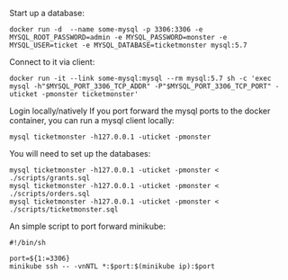 Start up a database:

```
docker run -d  --name some-mysql -p 3306:3306 -e MYSQL_ROOT_PASSWORD=admin -e MYSQL_PASSWORD=monster -e MYSQL_USER=ticket -e MYSQL_DATABASE=ticketmonster mysql:5.7
```

Connect to it via client:

```
docker run -it --link some-mysql:mysql --rm mysql:5.7 sh -c 'exec mysql -h"$MYSQL_PORT_3306_TCP_ADDR" -P"$MYSQL_PORT_3306_TCP_PORT" -uticket -pmonster ticketmonster'
```

  
Login locally/natively
If you port forward the mysql ports to the docker container, you can run a mysql client locally:


```
mysql ticketmonster -h127.0.0.1 -uticket -pmonster 
```

You will need to set up the databases:

```
mysql ticketmonster -h127.0.0.1 -uticket -pmonster < ./scripts/grants.sql
mysql ticketmonster -h127.0.0.1 -uticket -pmonster < ./scripts/orders.sql
mysql ticketmonster -h127.0.0.1 -uticket -pmonster < ./scripts/ticketmonster.sql
```

An simple script to port forward minikube:

```
#!/bin/sh

port=${1:=3306}
minikube ssh -- -vnNTL *:$port:$(minikube ip):$port
```

